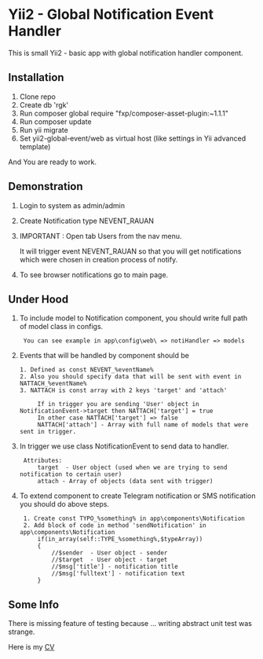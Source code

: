 Yii2 - Global Notification Event Handler
========================================

This is small Yii2 - basic app with global notification handler component.

Installation
------------

1. Clone repo
2. Create db 'rgk'
3. Run composer global require "fxp/composer-asset-plugin:~1.1.1" 
4. Run composer update
5. Run yii migrate
6. Set yii2-global-event/web as virtual host (like settings in Yii advanced template)

And You are ready to work.

Demonstration
-------------
    
   1. Login to system as admin/admin
   2. Create Notification type NEVENT_RAUAN
   3. IMPORTANT : Open tab Users from the nav menu.
        
        It will trigger event NEVENT_RAUAN so that you will get 
        notifications which were chosen in creation process of notify.
   
   4. To see browser notifications go to main page. 



Under Hood
----------

1. To include model to Notification component, you should write full path of model class in configs.
    
        You can see example in app\config\web\ => notiHandler => models
2. Events that will be handled by component should be 
       
       1. Defined as const NEVENT_%eventName%
       2. Also you should specify data that will be sent with event in NATTACH_%eventName%
       3. NATTACH is const array with 2 keys 'target' and 'attach'
        
            If in trigger you are sending 'User' object in NotificationEvent->target then NATTACH['target'] = true 
            In other case NATTACH['target'] => false
            NATTACH['attach'] - Array with full name of models that were sent in trigger.
         

3. In trigger we use class NotificationEvent to send data to handler. 
        
        Attributes:
            target  - User object (used when we are trying to send notification to certain user)
            attach - Array of objects (data sent with trigger)
           
4. To extend component to create Telegram notification or SMS notification you should do above steps.

        1. Create const TYPO_%something% in app\components\Notification
        2. Add block of code in method 'sendNotification' in app\components\Notification
            if(in_array(self::TYPE_%something%,$typeArray))
            {
                //$sender  - User object - sender
                //$target  - User object - target
                //$msg['title'] - notification title
                //$msg['fulltext'] - notification text
            }


Some Info
---------

There is missing feature of testing because ... writing abstract unit test was strange.

Here is my [CV](https://hh.kz/resume/f7d13300ff0283b0130039ed1f774976783279) 
